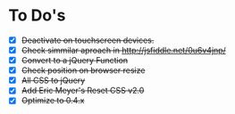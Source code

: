 # To Do's
- [x] ~~Deactivate on touchscreen devices.~~
- [x] ~~Check simmilar aproach in http://jsfiddle.net/0u6v4jnp/~~
- [x] ~~Convert to a jQuery Function~~
- [x] ~~Check position on browser resize~~
- [x] ~~All CSS to jQuery~~
- [x] ~~Add Eric Meyer's Reset CSS v2.0~~
- [x] ~~Optimize to 0.4.x~~
